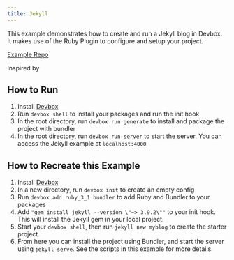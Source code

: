 ```yaml
---
title: Jekyll
---
```


This example demonstrates how to create and run a Jekyll blog in Devbox. It makes use of the Ruby Plugin to configure and setup your project.

[Example Repo](https://github.com/jetify-com/devbox/tree/main/examples/stacks/jekyll)


Inspired by [](https://litchipi.github.io/nix/2023/01/12/build-jekyll-blog-with-nix.html)

## How to Run

1. Install [Devbox](https://www.jetify.com/docs/devbox/installing_devbox/)
2. Run `devbox shell` to install your packages and run the init hook
3. In the root directory, run `devbox run generate` to install and package the project with bundler
4. In the root directory, run `devbox run server` to start the server. You can access the Jekyll example at `localhost:4000`

## How to Recreate this Example

1. Install [Devbox](https://www.jetify.com/docs/devbox/installing_devbox/)
1. In a new directory, run `devbox init` to create an empty config
1. Run `devbox add ruby_3_1 bundler` to add Ruby and Bundler to your packages
1. Add `"gem install jekyll --version \"~> 3.9.2\""` to your init hook. This will install the Jekyll gem in your local project.
1. Start your `devbox shell`, then run `jekyll new myblog` to create the starter project.
1. From here you can install the project using Bundler, and start the server using `jekyll serve`. See the scripts in this example for more details.
